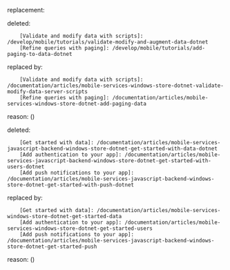 replacement:

deleted:

		[Validate and modify data with scripts]: /develop/mobile/tutorials/validate-modify-and-augment-data-dotnet
		[Refine queries with paging]: /develop/mobile/tutorials/add-paging-to-data-dotnet

replaced by:

		[Validate and modify data with scripts]: /documentation/articles/mobile-services-windows-store-dotnet-validate-modify-data-server-scripts
		[Refine queries with paging]: /documentation/articles/mobile-services-windows-store-dotnet-add-paging-data

reason: ()

deleted:

		[Get started with data]: /documentation/articles/mobile-services-javascript-backend-windows-store-dotnet-get-started-with-data-dotnet
		[Add authentication to your app]: /documentation/articles/mobile-services-javascript-backend-windows-store-dotnet-get-started-with-users-dotnet
		[Add push notifications to your app]: /documentation/articles/mobile-services-javascript-backend-windows-store-dotnet-get-started-with-push-dotnet

replaced by:

		[Get started with data]: /documentation/articles/mobile-services-windows-store-dotnet-get-started-data
		[Add authentication to your app]: /documentation/articles/mobile-services-windows-store-dotnet-get-started-users
		[Add push notifications to your app]: /documentation/articles/mobile-services-javascript-backend-windows-store-dotnet-get-started-push

reason: ()


